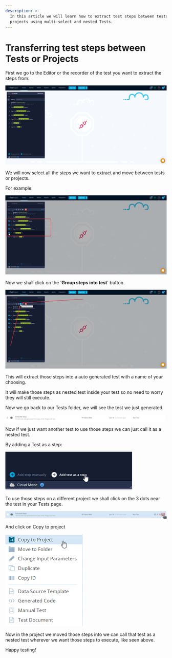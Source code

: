 ```yaml
---
description: >-
  In this article we will learn how to extract test steps between tests and
  projects using multi-select and nested Tests.
---
```


# Transferring test steps between Tests or Projects

First we go to the Editor or the recorder of the test you want to extract the steps from:

![](<../../.gitbook/assets/image (507) (1).png>)

We will now select all the steps we want to extract and move between tests or projects.

For example:

![](<../../.gitbook/assets/image (491).png>)

Now we shall click on the '**Group steps into test**' button.

![](<../../.gitbook/assets/image (549).png>)

This will extract those steps into a auto generated test with a name of your choosing.

It will make those steps as nested test inside your test so no need to worry they will still execute.

Now we go back to our Tests folder, we will see the test we just generated.

![](<../../.gitbook/assets/image (500).png>)

Now if we just want another test to use those steps we can just call it as a nested test.

By adding a Test as a step:

![](<../../.gitbook/assets/image (470) (1) (1).png>)

To use those steps on a different project we shall click on the 3 dots near the test in your Tests page.

![](<../../.gitbook/assets/image (516).png>)

And click on Copy to project

![](<../../.gitbook/assets/image (466).png>)

Now in the project we moved those steps into we can call that test as a nested test wherever we want those steps to execute, like seen above.

Happy testing!
